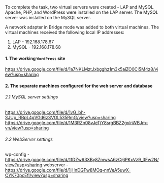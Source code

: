 To complete the task, two virtual servers were created - LAP and MySQL.  Apache, PHP, and WordPress were installed on the LAP server. The MySQL server was installed on the MySQL server.

A network adapter in Bridge mode was added to both virtual machines. The virtual machines received the following local IP addresses:
1. LAP - 192.168.178.67
2. MySQL - 192.168.178.68
   
#### 1. The working `WordPress` site
https://drive.google.com/file/d/1a7NKLMztJxbgghz1m3x5aiZO0CI5M4z8/view?usp=sharing

#### 2. The separate machines configured for the web server and database

###### 2.1 MySQL server settings
https://drive.google.com/file/d/1vG_bh-SJUp_RBpL4gVGd6zSVOL535RmG/view?usp=sharing
https://drive.google.com/file/d/1M3RZn08vJeTjY8srgBBZ2gvlnWBJm-vn/view?usp=sharing

###### 2.2 WebServer settings


wp-config - https://drive.google.com/file/d/11DZw93XBy8ZmwsA6zCj6PKxVz9_3Fw2N/view?usp=sharing
webserver - https://drive.google.com/file/d/1jHnDGFw8MOq-nnVeA5uwX-CYK70pcEfl/view?usp=sharing